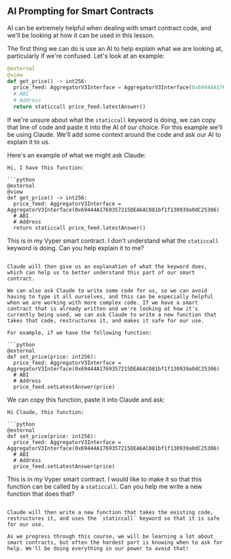 ## AI Prompting for Smart Contracts

AI can be extremely helpful when dealing with smart contract code, and we'll be looking at how it can be used in this lesson.

The first thing we can do is use an AI to help explain what we are looking at, particularly if we're confused. Let's look at an example:

```python
@external
@view
def get_price() -> int256:
  price_feed: AggregatorV3Interface = AggregatorV3Interface(0x69444A1769357215DEA6AC081bf1f130939a0dC25306)
  # ABI
  # Address
  return staticcall price_feed.latestAnswer()
```

If we're unsure about what the `staticcall` keyword is doing, we can copy that line of code and paste it into the AI of our choice. For this example we'll be using Claude. We'll add some context around the code and ask our AI to explain it to us.

Here's an example of what we might ask Claude:

````
Hi, I have this function:

```python
@external
@view
def get_price() -> int256:
  price_feed: AggregatorV3Interface = AggregatorV3Interface(0x69444A1769357215DEA6AC081bf1f130939a0dC25306)
  # ABI
  # Address
  return staticcall price_feed.latestAnswer()
````

This is in my Vyper smart contract. I don't understand what the `staticcall` keyword is doing. Can you help explain it to me?

````

Claude will then give us an explanation of what the keyword does, which can help us to better understand this part of our smart contract.

We can also ask Claude to write some code for us, so we can avoid having to type it all ourselves, and this can be especially helpful when we are working with more complex code. If we have a smart contract that is already written and we're looking at how it's currently being used, we can ask Claude to write a new function that takes that code, restructures it, and makes it safe for our use.

For example, if we have the following function:

```python
@external
def set_price(price: int256):
  price_feed: AggregatorV3Interface = AggregatorV3Interface(0x69444A1769357215DEA6AC081bf1f130939a0dC25306)
  # ABI
  # Address
  price_feed.setLatestAnswer(price)
````

We can copy this function, paste it into Claude and ask:

````
Hi Claude, this function:

```python
@external
def set_price(price: int256):
  price_feed: AggregatorV3Interface = AggregatorV3Interface(0x69444A1769357215DEA6AC081bf1f130939a0dC25306)
  # ABI
  # Address
  price_feed.setLatestAnswer(price)
````

This is in my Vyper smart contract. I would like to make it so that this function can be called by a `staticcall`. Can you help me write a new function that does that?

```

Claude will then write a new function that takes the existing code, restructures it, and uses the `staticcall` keyword so that it is safe for our use.

As we progress through this course, we will be learning a lot about smart contracts, but often the hardest part is knowing when to ask for help. We'll be doing everything in our power to avoid that!
```
